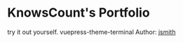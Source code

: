 <!--
 * @Description: 编辑。
 * @Date: 2020-03-19 09:00:26
 * @Author: KnowsCount
 * @Github: https://github.com/KnowsCount/portfolio
 * @LastEditTime: 2020-11-30 22:41:22
 * @FilePath: /vuepress-theme-terminal-master/README.md
-->

# KnowsCount's Portfolio

try it out yourself.
vuepress-theme-terminal Author: [jsmith](https://github.com/jsmith)
